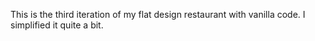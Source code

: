 This is the third iteration of my flat design restaurant with vanilla code. I simplified it quite a bit.